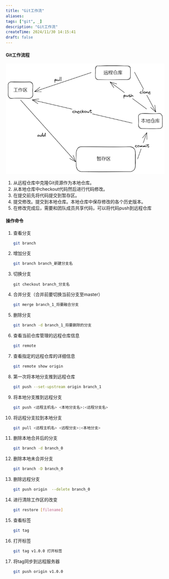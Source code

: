 ```yaml
---
title: "Git工作流"
aliases: 
tags: ["git", _]
description: "Git工作流"
createTime: 2024/11/30 14:15:41
draft: false
---
```



#### Git工作流程

![Git工作流程图片](./assets/git工作流程.png)

1. 从远程仓库中克隆Git资源作为本地仓库。
2. 从本地仓库中checkout代码然后进行代码修改。
3. 在提交前先将代码提交到暂存区。
4. 提交修改。提交到本地仓库。本地仓库中保存修改的各个历史版本。
5. 在修改完成后，需要和团队成员共享代码，可以将代码push到远程仓库

#### 操作命令

1. 查看分支

   ```sh
   git branch
   ```

2. 增加分支

   ```sh
   git branch branch_新建分支名
   ```

3. 切换分支

   ```ssh
   git checkout branch_分支名
   ```

4. 合并分支（合并前要切换当前分支至master）

   ```sh
   git merge branch_1_将要融合分支
   ```

5. 删除分支

   ```sh
   git branch -d branch_1_将要删除的分支
   ```

6. 查看当前仓库管理的远程仓库信息

   ```sh
   git remote
   ```

7. 查看指定的远程仓库的详细信息

   ```sh
   git remote show origin
   ```

8. 第一次将本地分支推到远程仓库

   ```sh
   git push --set-upstream origin branch_1
   ```

9. 将本地分支推到远程分支

   ```sh
   git push <远程主机名> <本地分支名>:<远程分支名>
   ```

10. 将远程分支拉到本地分支

    ```sh
    git pull <远程主机名> <远程分支>:<本地分支>
    ```

11. 删除本地合并后的分支

    ```sh
    git branch -d branch_0
    ```

12. 删除本地未合并分支

    ```sh
    git branch -D branch_0
    ```

13. 删除远程分支

    ```sh
    git push origin  --delete branch_0
    ```

14. 进行清除工作区的改变

    ```sh
    git restore [filename]
    ```

15. 查看标签

    ```sh
    git tag
    ```

16. 打开标签

    ```sh
    git tag v1.0.0 打开标签
    ```

17. 将tag同步到远程服务器

    ```sh
    git push origin v1.0.0
    ```

    

